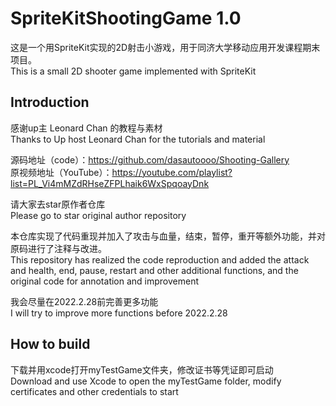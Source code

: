 # SpriteKitShootingGame 1.0 #
这是一个用SpriteKit实现的2D射击小游戏，用于同济大学移动应用开发课程期末项目。  
This is a small 2D shooter game implemented with SpriteKit  
## Introduction ##
感谢up主 Leonard Chan 的教程与素材  
Thanks to Up host Leonard Chan for the tutorials and material   

源码地址（code）：https://github.com/dasautoooo/Shooting-Gallery  
原视频地址（YouTube）：https://youtube.com/playlist?list=PL_Vi4mMZdRHseZFPLhaik6WxSpqoayDnk  

请大家去star原作者仓库  
Please go to star original author repository  

本仓库实现了代码重现并加入了攻击与血量，结束，暂停，重开等额外功能，并对原码进行了注释与改进。  
This repository has realized the code reproduction and added the attack and health, end, pause, restart and other additional functions, and the original code for annotation and improvement  

我会尽量在2022.2.28前完善更多功能  
I will try to improve more functions before 2022.2.28  
## How to build ##
下载并用xcode打开myTestGame文件夹，修改证书等凭证即可启动  
Download and use Xcode to open the myTestGame folder, modify certificates and other credentials to start






